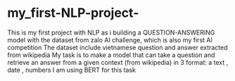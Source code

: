 # my_first-NLP-project-
This is my first project with NLP as i building a QUESTION-ANSWERING model with the dataset from zalo AI challenge, which is also my first AI competition
The dataset include vietnamese question and answer extracted from wikipedia 
My task is to make a model that can take a question and retrieve an answer from a given context (from wikipedia) in 3 format: a text , date , numbers 
I am using BERT for this task 
